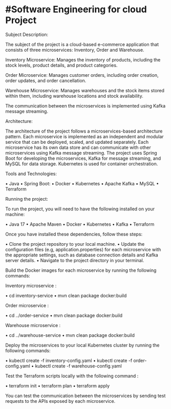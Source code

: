 # #Software Engineering for cloud Project

Subject Description:

The subject of the project is a cloud-based e-commerce application that consists of three microservices: Inventory, Order and Warehouse.

Inventory Microservice: Manages the inventory of products, including the stock levels, product details, and product categories.

Order Microservice: Manages customer orders, including order creation, order updates, and order cancellation.

Warehouse Microservice: Manages warehouses and the stock items stored within them, including warehouse locations and stock availability.

The communication between the microservices is implemented using Kafka message streaming.

Architecture:

The architecture of the project follows a microservices-based architecture pattern. Each microservice is implemented as an independent and modular service that can be deployed, scaled, and updated separately. Each microservice has its own data store and can communicate with other microservices using Kafka message streaming.
The project uses Spring Boot for developing the microservices, Kafka for message streaming, and MySQL for data storage. Kubernetes is used for container orchestration.

Tools and Technologies:

• Java
•	Spring Boot:
•	Docker
•	Kubernetes
•	Apache Kafka
•	MySQL
•	Terraform

Running the project:

To run the project, you will need to have the following installed on your machine:

•	Java 17
•	Apache Maven
•	Docker
•	Kubernetes
•	Kafka
•	Terraform

Once you have installed these dependencies, follow these steps:

•	Clone the project repository to your local machine.
•	Update the configuration files (e.g, application.properties) for each microservice with the appropriate settings, such as database connection details and Kafka server details.
•	Navigate to the project directory in your terminal.

Build the Docker images for each microservice by running the following commands:

Inventory microservice :

•	cd inventory-service
•	mvn clean package docker:build

Order microservice :

•	cd ../order-service
•	mvn clean package docker:build

Warehouse microservice :

•	cd ../warehouse-service
•	mvn clean package docker:build

Deploy the microservices to your local Kubernetes cluster by running the following commands:

•	kubectl create -f inventory-config.yaml
•	kubectl create -f order-config.yaml
•	kubectl create -f warehouse-config.yaml

Test the Terraform scripts locally with  the following command :

•	terraform init
•	terraform plan
•	terraform apply

You can test the communication between the microservices by sending test requests to the APIs exposed by each microservice.
